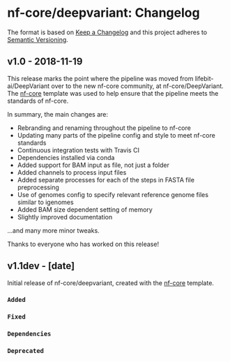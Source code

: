 # nf-core/deepvariant: Changelog

The format is based on [Keep a Changelog](http://keepachangelog.com/en/1.0.0/)
and this project adheres to [Semantic Versioning](http://semver.org/spec/v2.0.0.html).

## v1.0 - 2018-11-19

This release marks the point where the pipeline was moved from lifebit-ai/DeepVariant over to the new nf-core community, at nf-core/DeepVariant. The [nf-core](http://nf-co.re/) template was used to help ensure that the pipeline meets the standards of nf-core.

In summary, the main changes are:

- Rebranding and renaming throughout the pipeline to nf-core
- Updating many parts of the pipeline config and style to meet nf-core standards
- Continuous integration tests with Travis CI
- Dependencies installed via conda
- Added support for BAM input as file, not just a folder
- Added channels to process input files
- Added separate processes for each of the steps in FASTA file preprocessing
- Use of genomes config to specify relevant reference genome files similar to igenomes
- Added BAM size dependent setting of memory
- Slightly improved documentation

...and many more minor tweaks.

Thanks to everyone who has worked on this release!

## v1.1dev - [date]

Initial release of nf-core/deepvariant, created with the [nf-core](http://nf-co.re/) template.

### `Added`

### `Fixed`

### `Dependencies`

### `Deprecated`
